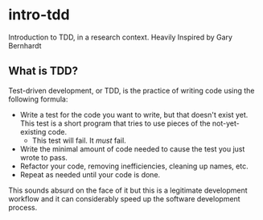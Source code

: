 # intro-tdd
Introduction to TDD, in a research context. Heavily Inspired by Gary Bernhardt

## What is TDD?

Test-driven development, or TDD, is the practice of writing code using the following formula:

- Write a test for the code you want to write, but that doesn't exist yet. This test is a short program that tries to use pieces of the not-yet-existing code.
  - This test will fail. It *must* fail.
- Write the minimal amount of code needed to cause the test you just wrote to pass.
- Refactor your code, removing inefficiencies, cleaning up names, etc.
- Repeat as needed until your code is done.

This sounds absurd on the face of it but this is a legitimate development workflow and it can considerably speed up the software development process.
